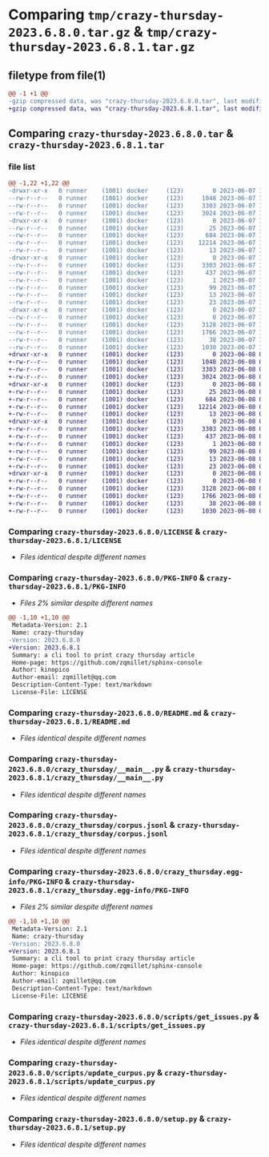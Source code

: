 # Comparing `tmp/crazy-thursday-2023.6.8.0.tar.gz` & `tmp/crazy-thursday-2023.6.8.1.tar.gz`

## filetype from file(1)

```diff
@@ -1 +1 @@
-gzip compressed data, was "crazy-thursday-2023.6.8.0.tar", last modified: Wed Jun  7 17:28:01 2023, max compression
+gzip compressed data, was "crazy-thursday-2023.6.8.1.tar", last modified: Thu Jun  8 05:28:23 2023, max compression
```

## Comparing `crazy-thursday-2023.6.8.0.tar` & `crazy-thursday-2023.6.8.1.tar`

### file list

```diff
@@ -1,22 +1,22 @@
-drwxr-xr-x   0 runner    (1001) docker     (123)        0 2023-06-07 17:28:01.875419 crazy-thursday-2023.6.8.0/
--rw-r--r--   0 runner    (1001) docker     (123)     1048 2023-06-07 17:27:40.000000 crazy-thursday-2023.6.8.0/LICENSE
--rw-r--r--   0 runner    (1001) docker     (123)     3303 2023-06-07 17:28:01.875419 crazy-thursday-2023.6.8.0/PKG-INFO
--rw-r--r--   0 runner    (1001) docker     (123)     3024 2023-06-07 17:27:40.000000 crazy-thursday-2023.6.8.0/README.md
-drwxr-xr-x   0 runner    (1001) docker     (123)        0 2023-06-07 17:28:01.875419 crazy-thursday-2023.6.8.0/crazy_thursday/
--rw-r--r--   0 runner    (1001) docker     (123)       25 2023-06-07 17:27:49.000000 crazy-thursday-2023.6.8.0/crazy_thursday/__init__.py
--rw-r--r--   0 runner    (1001) docker     (123)      684 2023-06-07 17:27:40.000000 crazy-thursday-2023.6.8.0/crazy_thursday/__main__.py
--rw-r--r--   0 runner    (1001) docker     (123)    12214 2023-06-07 17:27:49.000000 crazy-thursday-2023.6.8.0/crazy_thursday/corpus.jsonl
--rw-r--r--   0 runner    (1001) docker     (123)       13 2023-06-07 17:27:40.000000 crazy-thursday-2023.6.8.0/crazy_thursday/requirements.txt
-drwxr-xr-x   0 runner    (1001) docker     (123)        0 2023-06-07 17:28:01.875419 crazy-thursday-2023.6.8.0/crazy_thursday.egg-info/
--rw-r--r--   0 runner    (1001) docker     (123)     3303 2023-06-07 17:28:01.000000 crazy-thursday-2023.6.8.0/crazy_thursday.egg-info/PKG-INFO
--rw-r--r--   0 runner    (1001) docker     (123)      437 2023-06-07 17:28:01.000000 crazy-thursday-2023.6.8.0/crazy_thursday.egg-info/SOURCES.txt
--rw-r--r--   0 runner    (1001) docker     (123)        1 2023-06-07 17:28:01.000000 crazy-thursday-2023.6.8.0/crazy_thursday.egg-info/dependency_links.txt
--rw-r--r--   0 runner    (1001) docker     (123)       99 2023-06-07 17:28:01.000000 crazy-thursday-2023.6.8.0/crazy_thursday.egg-info/entry_points.txt
--rw-r--r--   0 runner    (1001) docker     (123)       13 2023-06-07 17:28:01.000000 crazy-thursday-2023.6.8.0/crazy_thursday.egg-info/requires.txt
--rw-r--r--   0 runner    (1001) docker     (123)       23 2023-06-07 17:28:01.000000 crazy-thursday-2023.6.8.0/crazy_thursday.egg-info/top_level.txt
-drwxr-xr-x   0 runner    (1001) docker     (123)        0 2023-06-07 17:28:01.875419 crazy-thursday-2023.6.8.0/scripts/
--rw-r--r--   0 runner    (1001) docker     (123)        0 2023-06-07 17:27:40.000000 crazy-thursday-2023.6.8.0/scripts/__init__.py
--rw-r--r--   0 runner    (1001) docker     (123)     3128 2023-06-07 17:27:40.000000 crazy-thursday-2023.6.8.0/scripts/get_issues.py
--rw-r--r--   0 runner    (1001) docker     (123)     1766 2023-06-07 17:27:40.000000 crazy-thursday-2023.6.8.0/scripts/update_curpus.py
--rw-r--r--   0 runner    (1001) docker     (123)       38 2023-06-07 17:28:01.875419 crazy-thursday-2023.6.8.0/setup.cfg
--rw-r--r--   0 runner    (1001) docker     (123)     1030 2023-06-07 17:27:40.000000 crazy-thursday-2023.6.8.0/setup.py
+drwxr-xr-x   0 runner    (1001) docker     (123)        0 2023-06-08 05:28:23.326427 crazy-thursday-2023.6.8.1/
+-rw-r--r--   0 runner    (1001) docker     (123)     1048 2023-06-08 05:28:09.000000 crazy-thursday-2023.6.8.1/LICENSE
+-rw-r--r--   0 runner    (1001) docker     (123)     3303 2023-06-08 05:28:23.326427 crazy-thursday-2023.6.8.1/PKG-INFO
+-rw-r--r--   0 runner    (1001) docker     (123)     3024 2023-06-08 05:28:09.000000 crazy-thursday-2023.6.8.1/README.md
+drwxr-xr-x   0 runner    (1001) docker     (123)        0 2023-06-08 05:28:23.326427 crazy-thursday-2023.6.8.1/crazy_thursday/
+-rw-r--r--   0 runner    (1001) docker     (123)       25 2023-06-08 05:28:14.000000 crazy-thursday-2023.6.8.1/crazy_thursday/__init__.py
+-rw-r--r--   0 runner    (1001) docker     (123)      684 2023-06-08 05:28:09.000000 crazy-thursday-2023.6.8.1/crazy_thursday/__main__.py
+-rw-r--r--   0 runner    (1001) docker     (123)    12214 2023-06-08 05:28:14.000000 crazy-thursday-2023.6.8.1/crazy_thursday/corpus.jsonl
+-rw-r--r--   0 runner    (1001) docker     (123)       13 2023-06-08 05:28:09.000000 crazy-thursday-2023.6.8.1/crazy_thursday/requirements.txt
+drwxr-xr-x   0 runner    (1001) docker     (123)        0 2023-06-08 05:28:23.326427 crazy-thursday-2023.6.8.1/crazy_thursday.egg-info/
+-rw-r--r--   0 runner    (1001) docker     (123)     3303 2023-06-08 05:28:23.000000 crazy-thursday-2023.6.8.1/crazy_thursday.egg-info/PKG-INFO
+-rw-r--r--   0 runner    (1001) docker     (123)      437 2023-06-08 05:28:23.000000 crazy-thursday-2023.6.8.1/crazy_thursday.egg-info/SOURCES.txt
+-rw-r--r--   0 runner    (1001) docker     (123)        1 2023-06-08 05:28:23.000000 crazy-thursday-2023.6.8.1/crazy_thursday.egg-info/dependency_links.txt
+-rw-r--r--   0 runner    (1001) docker     (123)       99 2023-06-08 05:28:23.000000 crazy-thursday-2023.6.8.1/crazy_thursday.egg-info/entry_points.txt
+-rw-r--r--   0 runner    (1001) docker     (123)       13 2023-06-08 05:28:23.000000 crazy-thursday-2023.6.8.1/crazy_thursday.egg-info/requires.txt
+-rw-r--r--   0 runner    (1001) docker     (123)       23 2023-06-08 05:28:23.000000 crazy-thursday-2023.6.8.1/crazy_thursday.egg-info/top_level.txt
+drwxr-xr-x   0 runner    (1001) docker     (123)        0 2023-06-08 05:28:23.326427 crazy-thursday-2023.6.8.1/scripts/
+-rw-r--r--   0 runner    (1001) docker     (123)        0 2023-06-08 05:28:09.000000 crazy-thursday-2023.6.8.1/scripts/__init__.py
+-rw-r--r--   0 runner    (1001) docker     (123)     3128 2023-06-08 05:28:09.000000 crazy-thursday-2023.6.8.1/scripts/get_issues.py
+-rw-r--r--   0 runner    (1001) docker     (123)     1766 2023-06-08 05:28:09.000000 crazy-thursday-2023.6.8.1/scripts/update_curpus.py
+-rw-r--r--   0 runner    (1001) docker     (123)       38 2023-06-08 05:28:23.326427 crazy-thursday-2023.6.8.1/setup.cfg
+-rw-r--r--   0 runner    (1001) docker     (123)     1030 2023-06-08 05:28:09.000000 crazy-thursday-2023.6.8.1/setup.py
```

### Comparing `crazy-thursday-2023.6.8.0/LICENSE` & `crazy-thursday-2023.6.8.1/LICENSE`

 * *Files identical despite different names*

### Comparing `crazy-thursday-2023.6.8.0/PKG-INFO` & `crazy-thursday-2023.6.8.1/PKG-INFO`

 * *Files 2% similar despite different names*

```diff
@@ -1,10 +1,10 @@
 Metadata-Version: 2.1
 Name: crazy-thursday
-Version: 2023.6.8.0
+Version: 2023.6.8.1
 Summary: a cli tool to print crazy thursday article
 Home-page: https://github.com/zqmillet/sphinx-console
 Author: kinopico
 Author-email: zqmillet@qq.com
 Description-Content-Type: text/markdown
 License-File: LICENSE
```

### Comparing `crazy-thursday-2023.6.8.0/README.md` & `crazy-thursday-2023.6.8.1/README.md`

 * *Files identical despite different names*

### Comparing `crazy-thursday-2023.6.8.0/crazy_thursday/__main__.py` & `crazy-thursday-2023.6.8.1/crazy_thursday/__main__.py`

 * *Files identical despite different names*

### Comparing `crazy-thursday-2023.6.8.0/crazy_thursday/corpus.jsonl` & `crazy-thursday-2023.6.8.1/crazy_thursday/corpus.jsonl`

 * *Files identical despite different names*

### Comparing `crazy-thursday-2023.6.8.0/crazy_thursday.egg-info/PKG-INFO` & `crazy-thursday-2023.6.8.1/crazy_thursday.egg-info/PKG-INFO`

 * *Files 2% similar despite different names*

```diff
@@ -1,10 +1,10 @@
 Metadata-Version: 2.1
 Name: crazy-thursday
-Version: 2023.6.8.0
+Version: 2023.6.8.1
 Summary: a cli tool to print crazy thursday article
 Home-page: https://github.com/zqmillet/sphinx-console
 Author: kinopico
 Author-email: zqmillet@qq.com
 Description-Content-Type: text/markdown
 License-File: LICENSE
```

### Comparing `crazy-thursday-2023.6.8.0/scripts/get_issues.py` & `crazy-thursday-2023.6.8.1/scripts/get_issues.py`

 * *Files identical despite different names*

### Comparing `crazy-thursday-2023.6.8.0/scripts/update_curpus.py` & `crazy-thursday-2023.6.8.1/scripts/update_curpus.py`

 * *Files identical despite different names*

### Comparing `crazy-thursday-2023.6.8.0/setup.py` & `crazy-thursday-2023.6.8.1/setup.py`

 * *Files identical despite different names*

